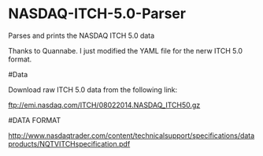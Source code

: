 # NASDAQ-ITCH-5.0-Parser
Parses and prints the NASDAQ ITCH 5.0 data

Thanks to Quannabe. I just modified the YAML file for the nerw ITCH 5.0 format.


#Data

Download raw ITCH 5.0 data from the following link:

ftp://emi.nasdaq.com/ITCH/08022014.NASDAQ_ITCH50.gz


#DATA FORMAT

http://www.nasdaqtrader.com/content/technicalsupport/specifications/dataproducts/NQTVITCHspecification.pdf
